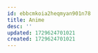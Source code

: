 ```yaml
---
id: ebbcmkoia2heqmyan901n78
title: Anime
desc: ''
updated: 1729624701021
created: 1729624701021
---
```

